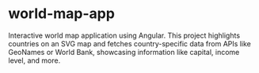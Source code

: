 # world-map-app
Interactive world map application using Angular. This project highlights countries on an SVG map and fetches country-specific data from APIs like GeoNames or World Bank, showcasing information like capital, income level, and more.
